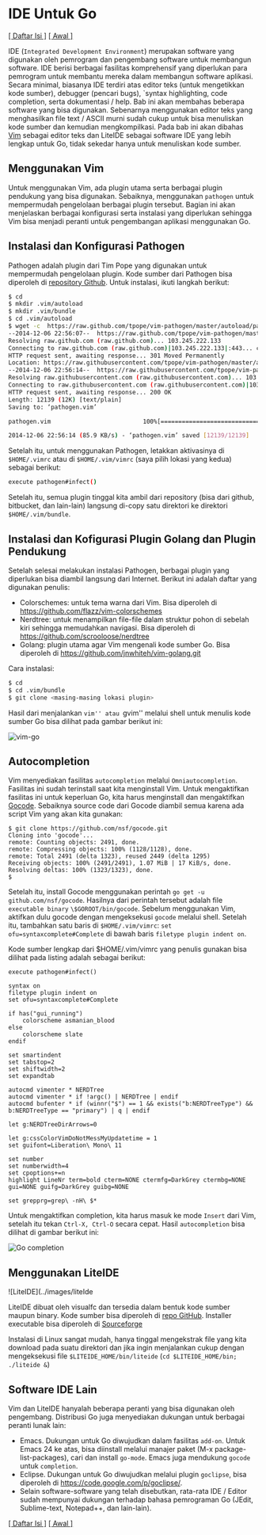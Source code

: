 # IDE Untuk Go

[[ Daftar Isi ]](README.md) [[ Awal ]](../README.md)

IDE (`Integrated Development Environment`) merupakan software yang digunakan oleh pemrogram dan pengembang software untuk membangun software. IDE berisi berbagai fasilitas komprehensif yang diperlukan para pemrogram untuk membantu mereka dalam membangun software aplikasi. Secara minimal, biasanya IDE terdiri atas editor teks (untuk mengetikkan kode sumber), debugger (pencari bugs), `syntax highlighting, code completion, serta dokumentasi / help. Bab ini akan membahas beberapa software yang bisa digunakan. Sebenarnya menggunakan editor teks yang menghasilkan file text / ASCII murni sudah cukup untuk bisa menuliskan kode sumber dan kemudian mengkompilkasi. Pada bab ini akan dibahas [Vim](http://www.vim.org) sebagai editor teks dan LiteIDE sebagai software IDE yang lebih lengkap untuk Go, tidak sekedar hanya untuk menuliskan kode sumber.

## Menggunakan Vim

Untuk menggunakan Vim, ada plugin utama serta berbagai plugin pendukung yang bisa digunakan. Sebaiknya, menggunakan `pathogen` untuk mempermudah pengelolaan berbagai plugin tersebut. Bagian ini akan menjelaskan berbagai konfigurasi serta instalasi yang diperlukan sehingga Vim bisa menjadi peranti untuk pengembangan aplikasi menggunakan Go.

## Instalasi dan Konfigurasi Pathogen

Pathogen adalah plugin dari Tim Pope yang digunakan untuk mempermudah pengelolaan plugin. Kode sumber dari Pathogen bisa diperoleh di [repository Github](https://github.com/tpope/vim-pathogen). Untuk instalasi, ikuti langkah berikut:

~~~bash
$ cd
$ mkdir .vim/autoload
$ mkdir .vim/bundle
$ cd .vim/autoload
$ wget -c  https://raw.github.com/tpope/vim-pathogen/master/autoload/pathogen.vim
--2014-12-06 22:56:07--  https://raw.github.com/tpope/vim-pathogen/master/autoload/pathogen.vim
Resolving raw.github.com (raw.github.com)... 103.245.222.133
Connecting to raw.github.com (raw.github.com)|103.245.222.133|:443... connected.
HTTP request sent, awaiting response... 301 Moved Permanently
Location: https://raw.githubusercontent.com/tpope/vim-pathogen/master/autoload/pathogen.vim [following]
--2014-12-06 22:56:14--  https://raw.githubusercontent.com/tpope/vim-pathogen/master/autoload/pathogen.vim
Resolving raw.githubusercontent.com (raw.githubusercontent.com)... 103.245.222.133
Connecting to raw.githubusercontent.com (raw.githubusercontent.com)|103.245.222.133|:443... connected.
HTTP request sent, awaiting response... 200 OK
Length: 12139 (12K) [text/plain]
Saving to: ‘pathogen.vim’

pathogen.vim                          100%[========================================================================>]  11.85K  --.-KB/s   in 0.1s   

2014-12-06 22:56:14 (85.9 KB/s) - ‘pathogen.vim’ saved [12139/12139]
~~~

Setelah itu, untuk menggunakan Pathogen, letakkan aktivasinya di `$HOME/.vimrc` atau di `$HOME/.vim/vimrc` (saya pilih lokasi yang kedua) sebagai berikut:

~~~bash
execute pathogen#infect()
~~~

Setelah itu, semua plugin tinggal kita ambil dari repository (bisa dari github, bitbucket, dan lain-lain) langsung di-copy satu direktori ke direktori `$HOME/.vim/bundle`.

##  Instalasi dan Kofigurasi Plugin Golang dan Plugin Pendukung

Setelah selesai melakukan instalasi Pathogen, berbagai plugin yang diperlukan bisa diambil langsung dari Internet. Berikut ini adalah daftar yang digunakan penulis:

* Colorschemes: untuk tema warna dari Vim. Bisa diperoleh di https://github.com/flazz/vim-colorschemes
* Nerdtree: untuk menampilkan file-file dalam struktur pohon di sebelah kiri sehingga memudahkan navigasi. Bisa diperoleh di https://github.com/scrooloose/nerdtree
* Golang: plugin utama agar Vim mengenali kode sumber Go. Bisa diperoleh di https://github.com/jnwhiteh/vim-golang.git

Cara instalasi:

~~~bash
$ cd 
$ cd .vim/bundle
$ git clone <masing-masing lokasi plugin>
~~~

Hasil dari menjalankan ``vim'' atau ``gvim'' melalui shell untuk menulis kode sumber Go bisa dilihat pada gambar berikut ini:

![vim-go](../images/vim-go.jpg)

## Autocompletion

Vim menyediakan fasilitas `autocompletion` melalui `Omniautocompletion`. Fasilitas ini sudah terinstall saat kita menginstall Vim. Untuk mengaktifkan fasilitas ini untuk keperluan Go, kita harus menginstall dan mengaktifkan [Gocode](https://github.com/nsf/gocode). Sebaiknya source code dari Gocode diambil semua karena ada script Vim yang akan kita gunakan:

~~~
$ git clone https://github.com/nsf/gocode.git
Cloning into 'gocode'...
remote: Counting objects: 2491, done.
remote: Compressing objects: 100% (1128/1128), done.
remote: Total 2491 (delta 1323), reused 2449 (delta 1295)
Receiving objects: 100% (2491/2491), 1.07 MiB | 17 KiB/s, done.
Resolving deltas: 100% (1323/1323), done.
$
~~~

Setelah itu, install Gocode menggunakan perintah `go get -u github.com/nsf/gocode`. Hasilnya dari perintah tersebut adalah file `executable binary` `\$GOROOT/bin/gocode`. Sebelum menggunakan Vim, aktifkan dulu gocode dengan mengeksekusi `gocode` melalui shell. Setelah itu, tambahkan satu baris di `$HOME/.vim/vimrc`: `set ofu=syntaxcomplete#Complete` di bawah baris `filetype plugin indent on`.

Kode sumber lengkap dari \$HOME/.vim/vimrc yang penulis gunakan bisa dilihat pada listing adalah sebagai berikut:

~~~vim
execute pathogen#infect()

syntax on
filetype plugin indent on
set ofu=syntaxcomplete#Complete

if has("gui_running")
	colorscheme asmanian_blood
else
	colorscheme slate
endif

set smartindent
set tabstop=2
set shiftwidth=2
set expandtab

autocmd vimenter * NERDTree
autocmd vimenter * if !argc() | NERDTree | endif
autocmd bufenter * if (winnr("$") == 1 && exists("b:NERDTreeType") && b:NERDTreeType == "primary") | q | endif

let g:NERDTreeDirArrows=0

let g:cssColorVimDoNotMessMyUpdatetime = 1
set guifont=Liberation\ Mono\ 11

set number
set numberwidth=4
set cpoptions+=n
highlight LineNr term=bold cterm=NONE ctermfg=DarkGrey ctermbg=NONE gui=NONE guifg=DarkGrey guibg=NONE

set grepprg=grep\ -nH\ $*
~~~

Untuk mengaktifkan completion, kita harus masuk ke mode `Insert` dari Vim, setelah itu tekan `Ctrl-X, Ctrl-O` secara cepat. Hasil `autocompletion` bisa dilihat di gambar berikut ini:

![Go completion](../images/vim-go-completion.jpg)

## Menggunakan LiteIDE

![LiteIDE](../images/liteIde


LiteIDE dibuat oleh visualfc dan tersedia dalam bentuk kode sumber maupun binary. Kode sumber bisa diperoleh di [repo GitHub](https://github.com/visualfc/liteide). Installer executable bisa diperoleh di [Sourceforge](http://sourceforge.net/projects/liteide/files)

Instalasi di Linux sangat mudah, hanya tinggal mengekstrak file yang kita download pada suatu direktori dan jika ingin menjalankan cukup dengan mengeksekusi file `$LITEIDE_HOME/bin/liteide` (`cd $LITEIDE_HOME/bin; ./liteide &`)

## Software IDE Lain

Vim dan LiteIDE hanyalah beberapa peranti yang bisa digunakan oleh pengembang. Distribusi Go juga menyediakan dukungan untuk berbagai peranti lunak lain:

* Emacs. Dukungan untuk Go diwujudkan dalam fasilitas `add-on`. Untuk Emacs 24 ke atas, bisa diinstall melalui manajer paket (M-x package-list-packages), cari dan install `go-mode`. Emacs juga mendukung `gocode` untuk `completion`.
* Eclipse. Dukungan untuk Go diwujudkan melalui plugin `goclipse`, bisa diperoleh di https://code.google.com/p/goclipse/.
* Selain software-software yang telah disebutkan, rata-rata IDE / Editor sudah mempunyai dukungan terhadap bahasa pemrograman Go (JEdit, Sublime-text, Notepad++, dan lain-lain).

[[ Daftar Isi ]](README.md) [[ Awal ]](../README.md)
